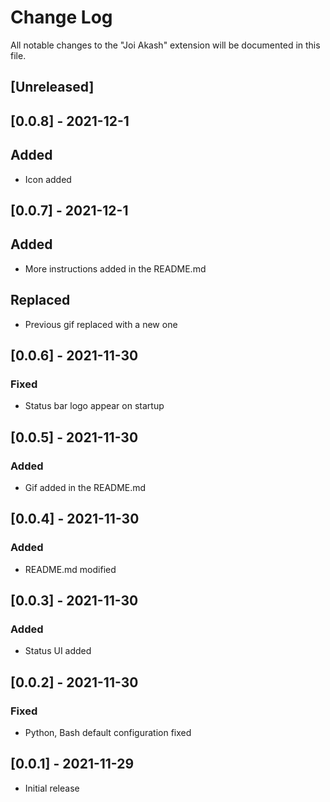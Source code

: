 # Change Log

All notable changes to the "Joi Akash" extension will be documented in this file.

## [Unreleased]

## [0.0.8] - 2021-12-1

## Added

- Icon added

## [0.0.7] - 2021-12-1

## Added

- More instructions added in the README.md

## Replaced

- Previous gif replaced with a new one

## [0.0.6] - 2021-11-30

### Fixed

- Status bar logo appear on startup

## [0.0.5] - 2021-11-30

### Added

- Gif added in the README.md

## [0.0.4] - 2021-11-30

### Added

- README.md modified

## [0.0.3] - 2021-11-30

### Added

- Status UI added

## [0.0.2] - 2021-11-30

### Fixed

- Python, Bash default configuration fixed

## [0.0.1] - 2021-11-29

- Initial release
